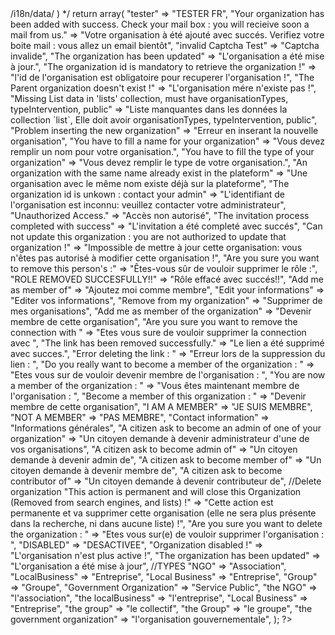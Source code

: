 <?php
/**
 * Extends Locale data for 'en_US'.
 * In this file you can put custom locale settings that will be
 * merged with the ones provided by the framework
 * ( that are stored in <framework_dir>/i18n/data/ )
 */

	return array(
		"tester" => "TESTER FR",
		"Your organization has been added with success. Check your mail box : you will recieive soon a mail from us." => "Votre organisation à été ajouté avec succés. Verifiez votre boite mail : vous allez un email bientôt",
		"invalid Captcha Test"  => "Captcha invalide",
		"The organization has been updated" => "L'organisation a été mise à jour.",
		"The organization id is mandatory to retrieve the organization !" => "l'id de l'organisation est obligatoire pour recuperer l'organisation !",
		"The Parent organization doesn't exist !" => "L'organisation mére n'existe pas !",
		"Missing List data in 'lists' collection, must have organisationTypes, typeIntervention, public" => "Liste manquantes dans les données la collection `list`, Elle doit avoir organisationTypes, typeIntervention, public",
		"Problem inserting the new organization" => "Erreur en inserant la nouvelle organisation",
		"You have to fill a name for your organization" => "Vous devez remplir un nom pour votre organisation.",
		"You have to fill the type of your organization" => "Vous devez remplir le type de votre organisation.",
		"An organization with the same name already exist in the plateform" => "Une organisation avec le même nom existe déjà sur la plateforme",
		"The organization id is unkown : contact your admin" => "L'identifiant de l'organisation est inconnu: veuillez contacter votre administrateur",
		"Unauthorized Access." => "Accès non autorisé",
		"The invitation process completed with success" => "L'invitation a été completé avec succés",
		"Can not update this organization : you are not authorized to update that organization !" => "Impossible de mettre à jour cette organisation: vous n'êtes pas autorisé à modifier cette organisation !",
		"Are you sure you want to remove this person's :" => "Êtes-vous sûr de vouloir supprimer le rôle :",
		"ROLE REMOVED SUCCESFULLY!!" => "Rôle effacé avec succés!!",
		"Add me as member of" => "Ajoutez moi comme membre",
		"Edit your informations" => "Editer vos informations",
		"Remove from my organization" => "Supprimer de mes organisations",
		"Add me as member of the organization" => "Devenir membre de cette organisation",
		"Are you sure you want to remove the connection with " => "Etes vous sure de vouloir supprimer la connection avec ",
		"The link has been removed successfully." => "Le lien a été supprimé avec succes.",
		"Error deleting the link : " => "Erreur lors de la suppression du lien : ", 
		"Do you really want to become a member of the organization : " => "Etes vous sur de vouloir devenir membre de l'organisation : ",
		"You are now a member of the organization : " => "Vous êtes maintenant membre de l'organisation : ",
		"Become a member of this organization : " => "Devenir membre de cette organisation",
		"I AM A MEMBER" => "JE SUIS MEMBRE",
		"NOT A MEMBER" => "PAS MEMBRE",
		"Contact information" => "Informations générales",

		"A citizen ask to become an admin of one of your organization" => "Un citoyen demande à devenir administrateur d'une de vos organisations",
		"A citizen ask to become admin of" => "Un citoyen demande à devenir admin de",
		"A citizen ask to become member of" => "Un citoyen demande à devenir membre de",
		"A citizen ask to become contributor of" => "Un citoyen demande à devenir contributeur de",
		//Delete organization
		"This action is permanent and will close this Organization (Removed from search engines, and lists) !" => "Cette action est permanente et va supprimer cette organisation (elle ne sera plus présente dans la recherche, ni dans aucune liste) !",
		"Are you sure you want to delete the organization : " => "Etes vous sur(e) de vouloir supprimer l'organisation : ",
		"DISABLED" => "DESACTIVEE",
		"Organization disabled !" => "L'organisation n'est plus active !",
		"The organization has been updated" => "L'organisation a été mise à jour",


		//TYPES
		"NGO" => "Association",
		"LocalBusiness" => "Entreprise",
		"Local Business" => "Entreprise",
		"Group" => "Groupe",
		"Government Organization" => "Service Public",
		"the NGO" => "l'association",
		"the localBusiness" => "l'entreprise",
		"Local Business" => "Entreprise",
		"the group" => "le collectif",
		"the Group" => "le groupe",
		"the government organization" => "l'organisation gouvernementale",

	);
?>